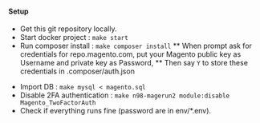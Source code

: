 #### Setup

* Get this git repository locally.
* Start docker project : `make start`
* Run composer install : `make composer install`
** When prompt ask for credentials for repo.magento.com, put your Magento public key as Username and private key as Password, 
** Then say `Y` to store these credentials in .composer/auth.json
- Import DB : `make mysql < magento.sql`
- Disable 2FA authentication :  `make n98-magerun2 module:disable Magento_TwoFactorAuth`
- Check if everything runs fine (password are in env/*.env).